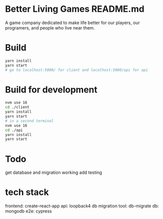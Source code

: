 # Better Living Games README.md
A game company dedicated to make life better for our players, our programers, and people who live near them.

# Build
```bash
yarn install
yarn start
# go to localhost:5000/ for client and localhost:5000/api for api
```

# Build for development
```bash
nvm use 16
cd ./client
yarn install
yarn start
# in a second terminal 
nvm use 16
cd ./api
yarn install 
yarn start
```

# Todo
get database and migration working
add testing

# tech stack
frontend: create-react-app
api: loopback4
db migration tool: db-migrate
db: mongodb
e2e: cypress
